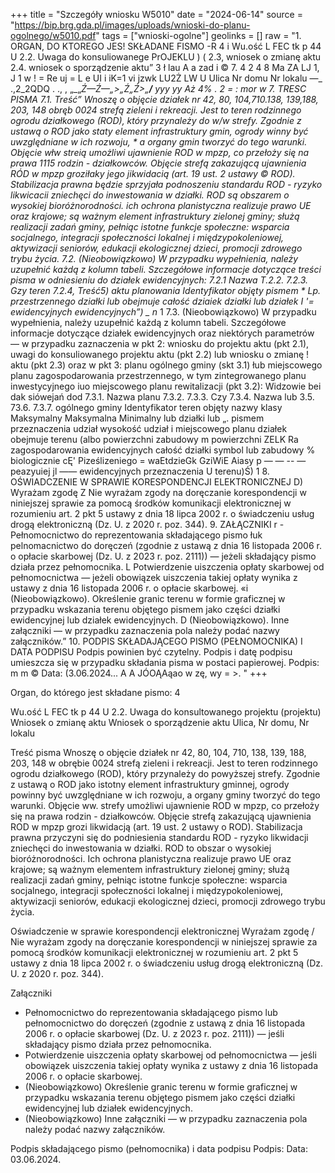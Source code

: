 +++
title = "Szczegóły wniosku W5010"
date = "2024-06-14"
source = "https://bip.brg.gda.pl/images/uploads/wnioski-do-planu-ogolnego/w5010.pdf"
tags = ["wnioski-ogolne"]
geolinks = []
raw = "1. ORGAN, DO KTOREGO JES! SKŁADANE FISMO -R  4 i Wu.ość L FEC tk p 44 U 2.2. Uwaga do konsuliowanege PrOJEKLU ) ( 2.3, wniosek o zmianę aktu 2.4. wniosek o sporządzenie aktu” 3 ł lau A a zad i © 7. 4 2 4 8 Ma ZA LJ 1, J 1 w ! = Re uj = L e UI i iK=1 vi jzwk LU2Ż LW U Ulica Nr domu Nr lokalu —_ .,2_2QDQ . ., , „_„_Ź—Ź—„>„Ź„Ź>„__/__ yyy yy Aż 4% . 2 = : mor w 7. TRESC PISMA 7.1. Treść” Wnoszę o objęcie działek nr 42, 80, 104,710.138, 139,188, 203, 148 obręb 0024 strefą zieleni i rekreacji. Jest to teren rodzinnego ogrodu działkowego (ROD), który przynależy do w/w strefy. Zgodnie z ustawą o ROD jako staty element infrastruktury gmin, ogrody winny być uwzględniane w ich rozwoju, * a organy gmin tworzyć do tego warunki. Objęcie włw streią umożliwi ujawnienie ROD w mpzp, co przełoży się na prawa 1115 rodzin - działkowców. Objęcie strefą zakazującą ujawnienia RÓD w mpzp groziłaky jego jikwidacią (art. 19 ust. 2 ustawy © ROD). Stabilizacja prawna będzie sprzyjała podnoszeniu standardu ROD - ryzyko likwicacii zniechęci do inwestowania w działki. ROD są obszarem o wysokiej bioróżnorodności. ich ochrona planistyczna realizuje prawo UE oraz krajowe; są ważnym element infrastruktury zielonej gminy; służą realizacji zadań gminy, pełniąc istotne funkcje społeczne: wsparcia socjalnego, integracji społeczności lokalnej i międzypokoleniowej, aktywizacji seniorów, edukacji ekologicznej dzieci, promocji zdrowego trybu życia.  7.2. (Nieobowiązkowo) W przypadku wypełnienia, należy uzupełnić każdą z kolumn tabeli. Szczegółowe informacje dotyczące treści pisma w odniesieniu do działek ewidencyjnych: 7.2.1 Nazwa T.2.2. 7.2.3. Gzy teren  7.2.4, Treść5) aktu planowania Identyfikator objęty pismem *  Lp.  przestrzennego działki lub obejmuje całość  dziaiek działki lub działek  I '= ewidencyjnych ewidencyjnych”) _ n_  1  7.3. (Nieobowiązkowo) W przypadku wypełnienia, należy uzupełnić każdą z kolumn tabeli. Szczegółowe informacje dotyczące działek ewidencyjnych oraz niektórych parametrów — w przypadku zaznaczenia w pkt 2: wniosku do projektu aktu (pkt 2.1), uwagi do konsuliowanego projektu aktu (pkt 2.2) lub wniosku o zmianę ! aktu (pkt 2.3) oraz w pkt 3: planu ogólnego gminy (skt 3.1) łub miejscowego planu zagospodarowania przestrzennego, w tym zintegrowanego planu inwestycyjnego iuo miejscowego planu rewitalizacji (pkt 3.2): Widzowie bei dak siówejań dod 7.3.1. Nazwa planu 7.3.2. 7.3.3. Czy 7.3.4. Nazwa lub 3.5. 73.6. 7.3.7. ogólnego gminy Identyfikator teren objęty nazwy klasy Maksymalny Maksymalna Minimalny  lub działki lub „. pismem przeznaczenia udział wysokość udział i miejscowego planu działek obejmuje terenu (albo powierzchni zabudowy m powierzchni ZELK Ra zagospodarowania ewidencyjnych całość działki symbol lub zabudowy % biologicznie cĘ' Piześlizeniego = waEtdzieGk  GziWiE Aiasy p — — -- — peazyuiej jl  —— ewidencyjnych przeznaczenia U terenu)Ś) 1 8. OŚWIADCZENIE W SPRAWIE KORESPONDENCJI ELEKTRONICZNEJ D) Wyrażam zgodę Z Nie wyrażam zgody na doręczanie korespondencji w niniejszej sprawie za pomocą środków komunikacji elektronicznej w rozumieniu art. 2 pkt 5 ustawy z dnia 18 lipca 2002 r. o świadczeniu usług drogą elektroniczną (Dz. U. z 2020 r. poz. 344). 9. ZAŁĄCZNIKI r - Pełnomocnictwo do reprezentowania składającego pismo łuk pelnomacnictwo do doręczeń (zgodnie z ustawą z dnia 16 listopada 2006 r. o opłacie skarbowej (Dz. U. z 2023 r. poz. 2111)) — jeżeli składający pismo działa przez pełnomocnika. L Potwierdzenie uiszczenia opłaty skarbowej od pełnomocnictwa — jeżeli obowiązek uiszczenia takiej opłaty wynika z ustawy z dnia 16 listopada 2006 r. o opłacie skarbowej. «i  (Nieobowiązkowo). Określenie granic terenu w formie graficznej w przypadku wskazania terenu objętego pismem jako części działki ewidencyjnej lub działek ewidencyjnych. D  (Nieobowiązkowo). Inne załączniki — w przypadku zaznaczenia pola należy podać nazwy załączników.” 10. PODPIS SKŁADAJĄCEGO PISMO (PEŁNOMOCNIKA) I DATA PODPISU Podpis powinien być czytelny. Podpis i datę podpisu umieszcza się w przypadku składania pisma w postaci papierowej. Podpis:  m m © Data: (3.06.2024... A A JÓOĄAąao w zę, wy = >. "
+++

Organ, do którego jest składane pismo: 4

Wu.ość L FEC tk p 44 U 2.2.
Uwaga do konsultowanego projektu (projektu)
Wniosek o zmianę aktu
Wniosek o sporządzenie aktu
Ulica, Nr domu, Nr lokalu

Treść pisma
Wnoszę o objęcie działek nr 42, 80, 104, 710, 138, 139, 188, 203, 148 w obrębie 0024 strefą zieleni i rekreacji. Jest to teren rodzinnego ogrodu działkowego (ROD), który przynależy do powyższej strefy. Zgodnie z ustawą o ROD jako istotny element infrastruktury gminnej, ogrody powinny być uwzględniane w ich rozwoju, a organy gminy tworzyć do tego warunki. Objęcie ww. strefy umożliwi ujawnienie ROD w mpzp, co przełoży się na prawa rodzin - działkowców. Objęcie strefą zakazującą ujawnienia ROD w mpzp grozi likwidacją (art. 19 ust. 2 ustawy o ROD). Stabilizacja prawna przyczyni się do podniesienia standardu ROD - ryzyko likwidacji zniechęci do inwestowania w działki. ROD to obszar o wysokiej bioróżnorodności. Ich ochrona planistyczna realizuje prawo UE oraz krajowe; są ważnym elementem infrastruktury zielonej gminy; służą realizacji zadań gminy, pełniąc istotne funkcje społeczne: wsparcia socjalnego, integracji społeczności lokalnej i międzypokoleniowej, aktywizacji seniorów, edukacji ekologicznej dzieci, promocji zdrowego trybu życia.

Oświadczenie w sprawie korespondencji elektronicznej
Wyrażam zgodę / Nie wyrażam zgody na doręczanie korespondencji w niniejszej sprawie za pomocą środków komunikacji elektronicznej w rozumieniu art. 2 pkt 5 ustawy z dnia 18 lipca 2002 r. o świadczeniu usług drogą elektroniczną (Dz. U. z 2020 r. poz. 344).

Załączniki
- Pełnomocnictwo do reprezentowania składającego pismo lub pełnomocnictwo do doręczeń (zgodnie z ustawą z dnia 16 listopada 2006 r. o opłacie skarbowej (Dz. U. z 2023 r. poz. 2111)) — jeśli składający pismo działa przez pełnomocnika.
- Potwierdzenie uiszczenia opłaty skarbowej od pełnomocnictwa — jeśli obowiązek uiszczenia takiej opłaty wynika z ustawy z dnia 16 listopada 2006 r. o opłacie skarbowej.
- (Nieobowiązkowo) Określenie granic terenu w formie graficznej w przypadku wskazania terenu objętego pismem jako części działki ewidencyjnej lub działek ewidencyjnych.
- (Nieobowiązkowo) Inne załączniki — w przypadku zaznaczenia pola należy podać nazwy załączników.

Podpis składającego pismo (pełnomocnika) i data podpisu
Podpis:             Data: 03.06.2024.


